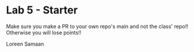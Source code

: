 # Lab 5 - Starter
Make sure you make a PR to your own repo's main and not the class' repo!! Otherwise you will lose points!!

Loreen Samaan
